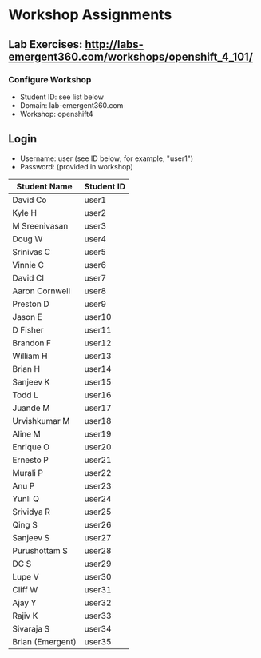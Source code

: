 # Workshop Assignments
## Lab Exercises: http://labs-emergent360.com/workshops/openshift_4_101/
### Configure Workshop
- Student ID: see list below
- Domain: lab-emergent360.com
- Workshop: openshift4

## Login
- Username: user<id> (see ID below; for example, "user1")
- Password: (provided in workshop)

|Student Name |Student ID|
|------------ | ---------------|
|	David Co	|	user1	|
|	Kyle H	|	user2	|
|	M Sreenivasan	|	user3	|
|	Doug W	|	user4	|
|	Srinivas C	|	user5 |
|	Vinnie C	|	user6	|
|	David Cl	|	user7	|
|	Aaron Cornwell	|	user8	|
|	Preston D	|	user9	|
|	Jason E	|	user10	|
|	D Fisher	|	user11	|
|	Brandon F	|	user12	|
|	William H	|	user13	|
|	Brian H	|	user14	|
|	Sanjeev K	|	user15	|
|	Todd L	|	user16	|
|	Juande M	|	user17	|
|	Urvishkumar M	|	user18	|
|	Aline M	|	user19	|
|	Enrique O |	user20	|
|	Ernesto P	|	user21	|
|	Murali P	|	user22	|
|	Anu P	|	user23	|
|	Yunli Q	|	user24	|
|	Srividya R	|	user25	|
|	Qing S	|	user26	|
|	Sanjeev	S	|	user27	|
|	Purushottam S	|	user28	|
|	DC S	|	user29	|
|	Lupe V	|	user30	|
|	Cliff W	|	user31	|
|	Ajay Y	|	user32	|
|	Rajiv K		|	user33	|
| Sivaraja S | user34 |
| Brian (Emergent) | user35 |

